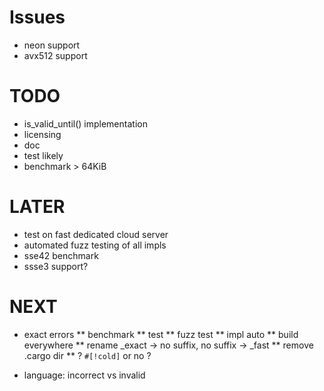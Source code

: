 # Issues
* neon support
* avx512 support

# TODO
* is_valid_until() implementation
* licensing
* doc
* test likely
* benchmark > 64KiB

# LATER
* test on fast dedicated cloud server
* automated fuzz testing of all impls
* sse42 benchmark
* ssse3 support?

# NEXT
* exact errors
** benchmark
** test
** fuzz test
** impl auto
** build everywhere
** rename _exact -> no suffix, no suffix -> _fast
** remove .cargo dir
** ? `#[!cold]` or no ?

* language: incorrect vs invalid